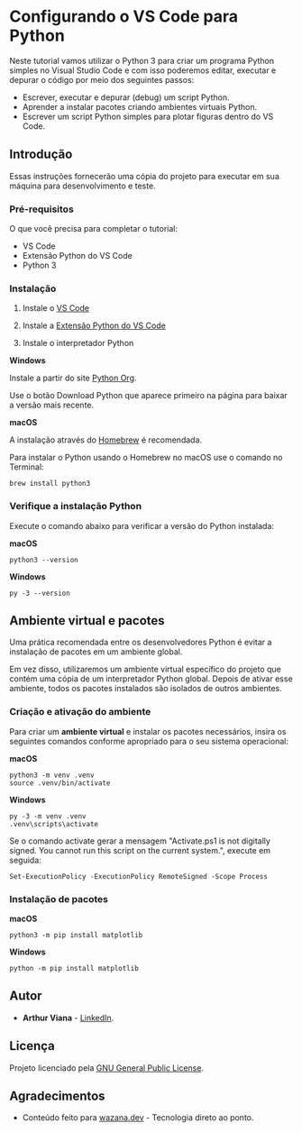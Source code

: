 # Configurando o VS Code para Python

Neste tutorial vamos utilizar o Python 3 para criar um programa Python simples no Visual Studio Code e com isso poderemos editar, executar e depurar o código por meio dos seguintes passos:

- Escrever, executar e depurar (debug) um script Python.
- Aprender a instalar pacotes criando ambientes virtuais Python.
- Escrever um script Python simples para plotar figuras dentro do VS Code.

## Introdução

Essas instruções fornecerão uma cópia do projeto para executar em sua máquina para desenvolvimento e teste.

### Pré-requisitos

O que você precisa para completar o tutorial:

- VS Code
- Extensão Python do VS Code
- Python 3

### Instalação

1. Instale o [VS Code](https://code.visualstudio.com/)

2. Instale a [Extensão Python do VS Code](https://marketplace.visualstudio.com/items?itemName=ms-python.python)

3. Instale o interpretador Python

**Windows**

Instale a partir do site [Python Org](https://www.python.org/downloads/).

Use o botão Download Python que aparece primeiro na página para baixar a versão mais recente.

**macOS**

A instalação através do [Homebrew](https://brew.sh/) é recomendada.

Para instalar o Python usando o Homebrew no macOS use o comando no Terminal:

```
brew install python3
```

### Verifique a instalação Python

Execute o comando abaixo para verificar a versão do Python instalada:

**macOS**

```
python3 --version
```

**Windows**

```
py -3 --version
```

## Ambiente virtual e pacotes

Uma prática recomendada entre os desenvolvedores Python é evitar a instalação de pacotes em um ambiente global.

Em vez disso, utilizaremos um ambiente virtual específico do projeto que contém uma cópia de um interpretador Python global. Depois de ativar esse ambiente, todos os pacotes instalados são isolados de outros ambientes.

### Criação e ativação do ambiente

Para criar um **ambiente virtual** e instalar os pacotes necessários, insira os seguintes comandos conforme apropriado para o seu sistema operacional:

**macOS**

```
python3 -m venv .venv
source .venv/bin/activate
```

**Windows**

```
py -3 -m venv .venv
.venv\scripts\activate
```

Se o comando activate gerar a mensagem "Activate.ps1 is not digitally signed. You cannot run this script on the current system.", execute em seguida:

```
Set-ExecutionPolicy -ExecutionPolicy RemoteSigned -Scope Process
```

### Instalação de pacotes

**macOS**

```
python3 -m pip install matplotlib
```

**Windows**

```
python -m pip install matplotlib
```

## Autor

- **Arthur Viana** - [LinkedIn](https://www.linkedin.com/in/arthur-viana/).

## Licença

Projeto licenciado pela [GNU General Public License](https://opensource.org/licenses/GPL-3.0).

## Agradecimentos

- Conteúdo feito para [wazana.dev](https://www.wazana.dev/) - Tecnologia direto ao ponto.
